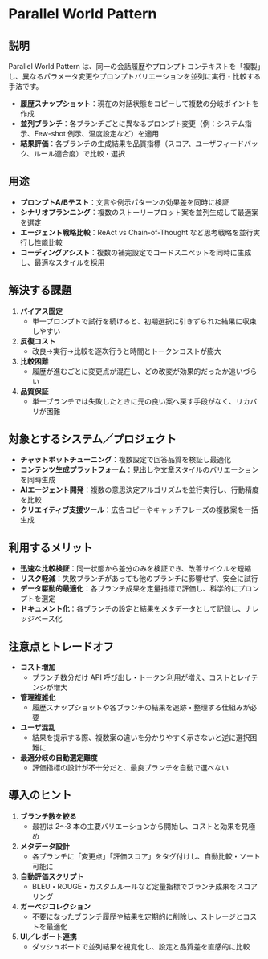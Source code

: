 # Parallel World Pattern

## 説明  
Parallel World Pattern は、同一の会話履歴やプロンプトコンテキストを「複製」し、異なるパラメータ変更やプロンプトバリエーションを並列に実行・比較する手法です。  
- **履歴スナップショット**：現在の対話状態をコピーして複数の分岐ポイントを作成  
- **並列ブランチ**：各ブランチごとに異なるプロンプト変更（例：システム指示、Few-shot 例示、温度設定など）を適用  
- **結果評価**：各ブランチの生成結果を品質指標（スコア、ユーザフィードバック、ルール適合度）で比較・選択  

## 用途  
- **プロンプトA/Bテスト**：文言や例示パターンの効果差を同時に検証  
- **シナリオプランニング**：複数のストーリープロット案を並列生成して最適案を選定  
- **エージェント戦略比較**：ReAct vs Chain-of-Thought など思考戦略を並行実行し性能比較  
- **コーディングアシスト**：複数の補完設定でコードスニペットを同時に生成し、最適なスタイルを採用  

## 解決する課題  
1. **バイアス固定**  
   - 単一プロンプトで試行を続けると、初期選択に引きずられた結果に収束しやすい  
2. **反復コスト**  
   - 改良→実行→比較を逐次行うと時間とトークンコストが膨大  
3. **比較困難**  
   - 履歴が進むごとに変更点が混在し、どの改変が効果的だったか追いづらい  
4. **品質保証**  
   - 単一ブランチでは失敗したときに元の良い案へ戻す手段がなく、リカバリが困難  

## 対象とするシステム／プロジェクト  
- **チャットボットチューニング**：複数設定で回答品質を検証し最適化  
- **コンテンツ生成プラットフォーム**：見出しや文章スタイルのバリエーションを同時生成  
- **AIエージェント開発**：複数の意思決定アルゴリズムを並行実行し、行動精度を比較  
- **クリエイティブ支援ツール**：広告コピーやキャッチフレーズの複数案を一括生成  

## 利用するメリット  
- **迅速な比較検証**：同一状態から差分のみを検証でき、改善サイクルを短縮  
- **リスク軽減**：失敗ブランチがあっても他のブランチに影響せず、安全に試行  
- **データ駆動的最適化**：各ブランチ成果を定量指標で評価し、科学的にプロンプトを選定  
- **ドキュメント化**：各ブランチの設定と結果をメタデータとして記録し、ナレッジベース化  

## 注意点とトレードオフ  
- **コスト増加**  
  - ブランチ数分だけ API 呼び出し・トークン利用が増え、コストとレイテンシが増大  
- **管理複雑化**  
  - 履歴スナップショットや各ブランチの結果を追跡・整理する仕組みが必要  
- **ユーザ混乱**  
  - 結果を提示する際、複数案の違いを分かりやすく示さないと逆に選択困難に  
- **最適分岐の自動選定難度**  
  - 評価指標の設計が不十分だと、最良ブランチを自動で選べない

## 導入のヒント  
1. **ブランチ数を絞る**  
   - 最初は 2～3 本の主要バリエーションから開始し、コストと効果を見極め  
2. **メタデータ設計**  
   - 各ブランチに「変更点」「評価スコア」をタグ付けし、自動比較・ソート可能に  
3. **自動評価スクリプト**  
   - BLEU・ROUGE・カスタムルールなど定量指標でブランチ成果をスコアリング  
4. **ガーベジコレクション**  
   - 不要になったブランチ履歴や結果を定期的に削除し、ストレージとコストを最適化  
5. **UI／レポート連携**  
   - ダッシュボードで並列結果を視覚化し、設定と品質差を直感的に比較  
